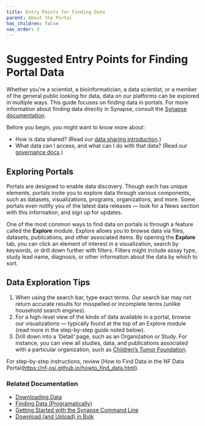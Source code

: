 ```yaml
---
title: Entry Points for Finding Data
parent: About the Portal
has_children: false
nav_order: 3
---
```


# Suggested Entry Points for Finding Portal Data

Whether you’re a scientist, a bioinformatician, a data scientist, or a member of the general public looking for data, data on our platforms can be explored in multiple ways. This guide focuses on finding data in portals. For more information about finding data directly in Synapse, consult the [Synapse documentation](https://user-guides.synapse.org/articles/).

Before you begin, you might want to know more about:
* How is data shared? (Read our [data sharing introduction](https://nf-osi.github.io/about_portal_lifecycle.html).)
* What data can I access, and what can I do with that data? (Read our [governance docs](https://user-guides.synapse.org/articles/governance.html).)

## Exploring Portals
Portals are designed to enable data discovery. Though each has unique elements, portals invite you to explore data through various components, such as datasets, visualizations, programs, organizations, and more. Some portals even notify you of the latest data releases — look for a News section with this information, and sign up for updates.

One of the most common ways to find data on portals is through a feature called the **Explore** module. Explore allows you to browse data via files, datasets, publications, and other associated items. By opening the **Explore** tab, you can click an element of interest in a visualization, search by keywords, or drill down further with filters. Filters might include assay type, study lead name, diagnosis, or other information about the data by which to sort.

## Data Exploration Tips
1. When using the search bar, type exact terms. Our search bar may not return accurate results for misspelled or incomplete terms (unlike household search engines). 
2. For a high-level view of the kinds of data available in a portal, browse our visualizations — typically found at the top of an Explore module (read more in the step-by-step guide noted below).
3. Drill down into a ‘Detail’ page, such as an Organization or Study. For instance, you can view all studies, data, and publications associated with a particular organization, such as [Children’s Tumor Foundation](). 

For step-by-step instructions, review [How to Find Data in the NF Data Portal(https://nf-osi.github.io/howto_find_data.html). 

### Related Documentation
* [Downloading Data](https://user-guides.synapse.org/articles/downloading_data.html)
* [Finding Data (Programatically)](https://user-guides.synapse.org/articles/downloading_data.html)
* [Getting Started with the Synapse Command Line](https://user-guides.synapse.org/articles/downloading_data.html)
* [Download (and Upload) in Bulk](https://user-guides.synapse.org/articles/uploading_in_bulk.html)




